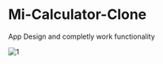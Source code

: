 # Mi-Calculator-Clone

App Design and completly work functionality

![1](https://user-images.githubusercontent.com/51233027/194004616-a83b5e7d-6c20-482e-9877-3f68a4f035b3.jpg)
